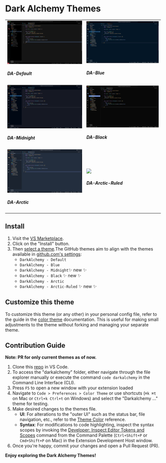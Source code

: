 # Dark Alchemy Themes

<table  style="width:100%">
  <tr>
    <td>
      <img src='./images/DA-Default.png'/><br>
      <h5>DA-Default</h5>
    </td>
    <td>
      <img src='./images/DA-Blue.png'/>
      <h5>DA-Blue</h5>
    </td>
  </tr>
  <tr>
     <td>
      <img src='./images/DA-Midnight.png'/><br>
      <h5>DA-Midnight</h5>
    </td>
    <td>
      <img src='./images/DA-Black.png'/>
      <h5>DA-Black</h5>
    </td>
  </tr>
  <tr>
    <td>
      <img src='./images/DA-Arctic.png'/><br>
      <h5>DA-Arctic</h5>
    </td>
    <td>
      <img src='https://raw.githubusercontent.com/dark-alchemy/darkalchemy-vscode-theme/main/images/DA-Arctic-Ruled.png'/>
      <h5>DA-Arctic-Ruled</h5>
    </td>
  </tr>
</table>

## Install

1. Visit the [VS Marketplace](https://marketplace.visualstudio.com/items?itemName=darkalchemy.darkalchemy).
2. Click on the "Install" button.
3. Then [select a theme](https://code.visualstudio.com/docs/getstartedthemes#_selecting-the-color-theme).The GitHub themes aim to align with the themes available in [github.com's settings](https://github.com/settings/appearance):
    - `DarkAlchemy - Default`
    - `DarkAlchemy - Blue`
    - `DarkAlchemy - Midnight`✨ new ✨
    - `DarkAlchemy - Black` ✨ new ✨
    - `DarkAlchemy - Arctic`
    - `DarkAlchemy - Arctic-Ruled` ✨ new ✨

## Customize this theme

To customize this theme (or any other) in your personal config file, refer to the guide in the [color theme](https://code.visualstudio.com/api/extension-guides/color-theme) documentation. This is useful for making small adjustments to the theme without forking and managing your separate theme.

## Contribution Guide

<b>Note: PR for only current themes as of now.</b> 

1. Clone this [repo](https://github.com/dark-alchemy/darkalchemy-vscode-theme) in VS Code.
2. To access the "darkalchemy" folder, either navigate through the file explorer manually or execute the command `code darkalchemy` in the Command Line Interface (CLI).
3. Press `F5` to open a new window with your extension loaded
4. Navigate to `Code > Preferences > Color Theme` or use shortcuts (`⌘k ⌘t` on Mac or `Ctrl+k Ctrl+t` on Windows) and select the "Darkalchemy ..." theme for testing.
5. Make desired changes to the themes file.
    - **UI**: For alterations to the "outer UI" such as the status bar, file navigation, etc., refer to the [Theme Color](https://code.visualstudio.com/api/references/theme-color) reference.
    - **Syntax**:  For modifications to code highlighting, inspect the syntax scopes by invoking the [Developer: Inspect Editor Tokens and Scopes](https://code.visualstudio.com/api/language-extensions/syntax-highlight-guide#scope-inspector) command from the Command Palette (`Ctrl+Shift+P` or `Cmd+Shift+P` on Mac) in the Extension Development Host window.
6. Once you're happy, commit your changes and open a Pull Request (PR).




**Enjoy exploring the Dark Alchemy Themes!**
